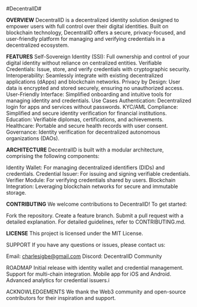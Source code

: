 #DecentralID#

**OVERVIEW**
DecentralID is a decentralized identity solution designed to empower users with full control over their digital identities. Built on blockchain technology, DecentralID offers a secure, privacy-focused, and user-friendly platform for managing and verifying credentials in a decentralized ecosystem.

**FEATURES**
Self-Sovereign Identity (SSI): Full ownership and control of your digital identity without reliance on centralized entities.
Verifiable Credentials: Issue, store, and verify credentials with cryptographic security.
Interoperability: Seamlessly integrate with existing decentralized applications (dApps) and blockchain networks.
Privacy by Design: User data is encrypted and stored securely, ensuring no unauthorized access.
User-Friendly Interface: Simplified onboarding and intuitive tools for managing identity and credentials.
Use Cases
Authentication: Decentralized login for apps and services without passwords.
KYC/AML Compliance: Simplified and secure identity verification for financial institutions.
Education: Verifiable diplomas, certifications, and achievements.
Healthcare: Portable and secure health records with user consent.
Governance: Identity verification for decentralized autonomous organizations (DAOs).

**ARCHITECTURE**
DecentralID is built with a modular architecture, comprising the following components:

Identity Wallet: For managing decentralized identifiers (DIDs) and credentials.
Credential Issuer: For issuing and signing verifiable credentials.
Verifier Module: For verifying credentials shared by users.
Blockchain Integration: Leveraging blockchain networks for secure and immutable storage.

**CONTRIBUTING**
We welcome contributions to DecentralID! To get started:

Fork the repository.
Create a feature branch.
Submit a pull request with a detailed explanation.
For detailed guidelines, refer to CONTRIBUTING.md.

**LICENSE**
This project is licensed under the MIT License.

SUPPORT
If you have any questions or issues, please contact us:

Email: charlesigbe@gmail.com
Discord: DecentralID Community

ROADMAP
 Initial release with identity wallet and credential management.
 Support for multi-chain integration.
 Mobile app for iOS and Android.
 Advanced analytics for credential issuers.i

ACKNOWLEDGEMENTS
We thank the Web3 community and open-source contributors for their inspiration and support.
